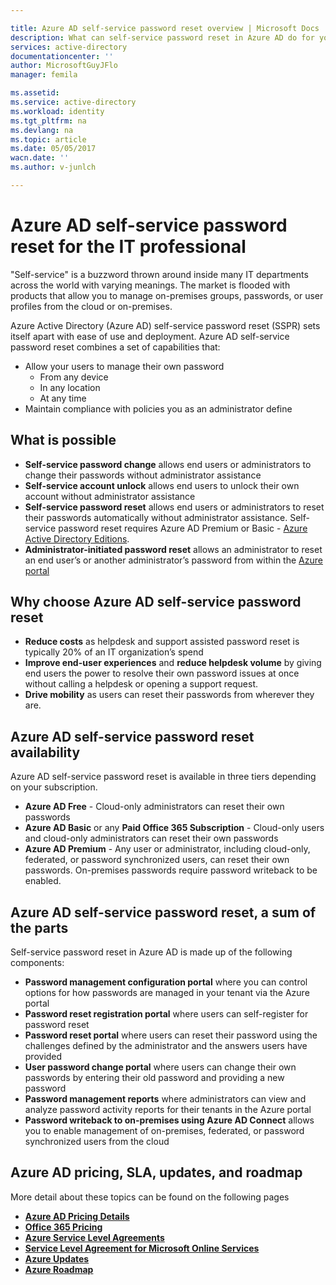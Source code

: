 ```yaml
---

title: Azure AD self-service password reset overview | Microsoft Docs
description: What can self-service password reset in Azure AD do for your organization? 
services: active-directory
documentationcenter: ''
author: MicrosoftGuyJFlo
manager: femila

ms.assetid: 
ms.service: active-directory
ms.workload: identity
ms.tgt_pltfrm: na
ms.devlang: na
ms.topic: article
ms.date: 05/05/2017
wacn.date: ''
ms.author: v-junlch

---
```

# Azure AD self-service password reset for the IT professional

"Self-service" is a buzzword thrown around inside many IT departments across the world with varying meanings. The market is flooded with products that allow you to manage on-premises groups, passwords, or user profiles from the cloud or on-premises.

Azure Active Directory (Azure AD) self-service password reset (SSPR) sets itself apart with ease of use and deployment. Azure AD self-service password reset combines a set of capabilities that:

- Allow your users to manage their own password
  - From any device
  - In any location
  - At any time
- Maintain compliance with policies you as an administrator define

## What is possible

- **Self-service password change** allows end users or administrators to change their passwords without administrator assistance
- **Self-service account unlock** allows end users to unlock their own account without administrator assistance
- **Self-service password reset** allows end users or administrators to reset their passwords automatically without administrator assistance. Self-service password reset requires Azure AD Premium or Basic - [Azure Active Directory Editions](active-directory-editions.md).
- **Administrator-initiated password reset** allows an administrator to reset an end user’s or another administrator’s password from within the [Azure portal](https://docs.microsoft.com/azure/azure-portal-overview)

## Why choose Azure AD self-service password reset

- **Reduce costs** as helpdesk and support assisted password reset is typically 20% of an IT organization’s spend
- **Improve end-user experiences** and **reduce helpdesk volume** by giving end users the power to resolve their own password issues at once without calling a helpdesk or opening a support request.
- **Drive mobility** as users can reset their passwords from wherever they are.

## Azure AD self-service password reset availability

Azure AD self-service password reset is available in three tiers depending on your subscription.

- **Azure AD Free** - Cloud-only administrators can reset their own passwords
- **Azure AD Basic** or any **Paid Office 365 Subscription** - Cloud-only users and cloud-only administrators can reset their own passwords
- **Azure AD Premium** - Any user or administrator, including cloud-only, federated, or password synchronized users, can reset their own passwords. On-premises passwords require password writeback to be enabled.

## Azure AD self-service password reset, a sum of the parts

Self-service password reset in Azure AD is made up of the following components:

- **Password management configuration portal** where you can control options for how passwords are managed in your tenant via the Azure portal
- **Password reset registration portal** where users can self-register for password reset
- **Password reset portal** where users can reset their password using the challenges defined by the administrator and the answers users have provided
- **User password change portal** where users can change their own passwords by entering their old password and providing a new password
- **Password management reports** where administrators can view and analyze password activity reports for their tenants in the Azure portal
- **Password writeback to on-premises using Azure AD Connect** allows you to enable management of on-premises, federated, or password synchronized users from the cloud

## Azure AD pricing, SLA, updates, and roadmap

More detail about these topics can be found on the following pages

- [**Azure AD Pricing Details**](http://www.azure.cn/pricing/details/identity/)
- [**Office 365 Pricing**](https://products.office.com/compare-all-microsoft-office-products?tab=2)
- [**Azure Service Level Agreements**](/support/legal/sla/)
- [**Service Level Agreement for Microsoft Online Services**](http://go.microsoft.com/fwlink/?LinkID=272026&clcid=0x409)
- [**Azure Updates**](https://azure.microsoft.com/updates/)
- [**Azure Roadmap**](https://www.microsoft.com/cloud-platform/roadmap-recently-available)


